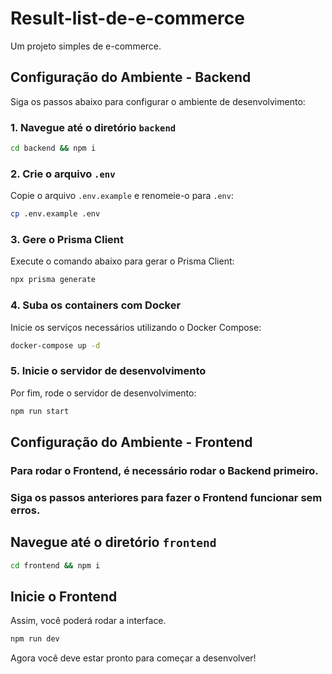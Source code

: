 
# Result-list-de-e-commerce

Um projeto simples de e-commerce.


## Configuração do Ambiente - Backend

Siga os passos abaixo para configurar o ambiente de desenvolvimento:

### 1. Navegue até o diretório `backend`

```bash
cd backend && npm i
```

### 2. Crie o arquivo `.env`

Copie o arquivo `.env.example` e renomeie-o para `.env`:

```bash
cp .env.example .env
```

### 3. Gere o Prisma Client

Execute o comando abaixo para gerar o Prisma Client:

```bash
npx prisma generate
```

### 4. Suba os containers com Docker

Inicie os serviços necessários utilizando o Docker Compose:

```bash
docker-compose up -d
```

### 5. Inicie o servidor de desenvolvimento

Por fim, rode o servidor de desenvolvimento:

```bash
npm run start
```

## Configuração do Ambiente - Frontend

### Para rodar o Frontend, é necessário rodar o Backend primeiro.
### Siga os passos anteriores para fazer o Frontend funcionar sem erros.

## Navegue até o diretório `frontend`

```bash
cd frontend && npm i
```

## Inicie o Frontend

Assim, você poderá rodar a interface.


```bash
npm run dev
```


Agora você deve estar pronto para começar a desenvolver!
